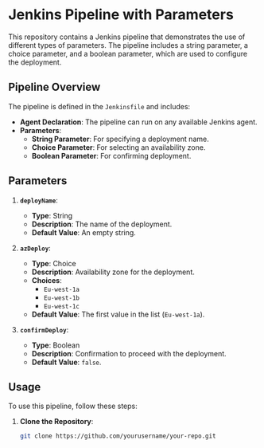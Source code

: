 # Jenkins Pipeline with Parameters

This repository contains a Jenkins pipeline that demonstrates the use of different types of parameters. The pipeline includes a string parameter, a choice parameter, and a boolean parameter, which are used to configure the deployment.

## Pipeline Overview

The pipeline is defined in the `Jenkinsfile` and includes:

- **Agent Declaration**: The pipeline can run on any available Jenkins agent.
- **Parameters**:
  - **String Parameter**: For specifying a deployment name.
  - **Choice Parameter**: For selecting an availability zone.
  - **Boolean Parameter**: For confirming deployment.

## Parameters

1. **`deployName`**:
   - **Type**: String
   - **Description**: The name of the deployment.
   - **Default Value**: An empty string.

2. **`azDeploy`**:
   - **Type**: Choice
   - **Description**: Availability zone for the deployment.
   - **Choices**:
     - `Eu-west-1a`
     - `Eu-west-1b`
     - `Eu-west-1c`
   - **Default Value**: The first value in the list (`Eu-west-1a`).

3. **`confirmDeploy`**:
   - **Type**: Boolean
   - **Description**: Confirmation to proceed with the deployment.
   - **Default Value**: `false`.

## Usage

To use this pipeline, follow these steps:

1. **Clone the Repository**:
   ```bash
   git clone https://github.com/yourusername/your-repo.git
